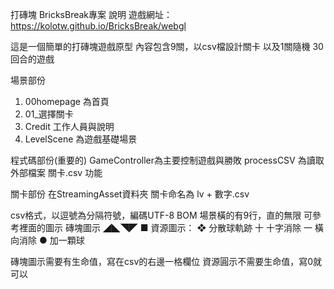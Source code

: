打磚塊 BricksBreak專案 說明
遊戲網址：https://kolotw.github.io/BricksBreak/webgl

這是一個簡單的打磚塊遊戲原型
內容包含9關，以csv檔設計關卡
以及1關隨機 30回合的遊戲

場景部份
1. 00homepage 為首頁
2. 01_選擇關卡 
3. Credit 工作人員與說明
4. LevelScene 為遊戲基礎場景

程式碼部份(重要的)
GameController為主要控制遊戲與勝敗
processCSV 為讀取外部檔案 關卡.csv 功能

關卡部份
在StreamingAsset資料夾
關卡命名為 lv + 數字.csv

csv格式，以逗號為分隔符號，編碼UTF-8 BOM
場景橫的有9行，直的無限
可參考裡面的圖示 
磚塊圖示 ◢◣◥◤ ■ 
資源圖示： 
❖ 分散球軌跡
十 十字消除
一 橫向消除
● 加一顆球

磚塊圖示需要有生命值，寫在csv的右邊一格欄位
資源圓示不需要生命值，寫0就可以

